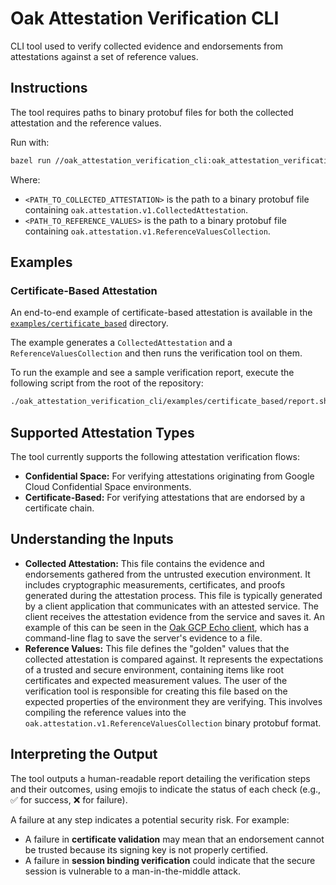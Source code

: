 # Oak Attestation Verification CLI

CLI tool used to verify collected evidence and endorsements from attestations
against a set of reference values.

## Instructions

The tool requires paths to binary protobuf files for both the collected
attestation and the reference values.

Run with:

```sh
bazel run //oak_attestation_verification_cli:oak_attestation_verification_cli -- --attestation=<PATH_TO_COLLECTED_ATTESTATION> --reference-values=<PATH_TO_REFERENCE_VALUES>
```

Where:

- `<PATH_TO_COLLECTED_ATTESTATION>` is the path to a binary protobuf file
  containing `oak.attestation.v1.CollectedAttestation`.
- `<PATH_TO_REFERENCE_VALUES>` is the path to a binary protobuf file containing
  `oak.attestation.v1.ReferenceValuesCollection`.

## Examples

### Certificate-Based Attestation

An end-to-end example of certificate-based attestation is available in the
[`examples/certificate_based`](./examples/certificate_based) directory.

The example generates a `CollectedAttestation` and a `ReferenceValuesCollection`
and then runs the verification tool on them.

To run the example and see a sample verification report, execute the following
script from the root of the repository:

```sh
./oak_attestation_verification_cli/examples/certificate_based/report.sh
```

## Supported Attestation Types

The tool currently supports the following attestation verification flows:

- **Confidential Space:** For verifying attestations originating from Google
  Cloud Confidential Space environments.
- **Certificate-Based:** For verifying attestations that are endorsed by a
  certificate chain.

## Understanding the Inputs

- **Collected Attestation:** This file contains the evidence and endorsements
  gathered from the untrusted execution environment. It includes cryptographic
  measurements, certificates, and proofs generated during the attestation
  process. This file is typically generated by a client application that
  communicates with an attested service. The client receives the attestation
  evidence from the service and saves it. An example of this can be seen in the
  [Oak GCP Echo client](../oak_gcp/examples/echo/client/src/main.rs), which has
  a command-line flag to save the server's evidence to a file.
- **Reference Values:** This file defines the "golden" values that the collected
  attestation is compared against. It represents the expectations of a trusted
  and secure environment, containing items like root certificates and expected
  measurement values. The user of the verification tool is responsible for
  creating this file based on the expected properties of the environment they
  are verifying. This involves compiling the reference values into the
  `oak.attestation.v1.ReferenceValuesCollection` binary protobuf format.

## Interpreting the Output

The tool outputs a human-readable report detailing the verification steps and
their outcomes, using emojis to indicate the status of each check (e.g., ✅ for
success, ❌ for failure).

A failure at any step indicates a potential security risk. For example:

- A failure in **certificate validation** may mean that an endorsement cannot be
  trusted because its signing key is not properly certified.
- A failure in **session binding verification** could indicate that the secure
  session is vulnerable to a man-in-the-middle attack.
